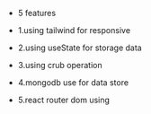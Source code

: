 

- 5 features

- 1.using tailwind for responsive
- 2.using useState for storage data
- 3.using crub operation
- 4.mongodb use for data store
- 5.react router dom using